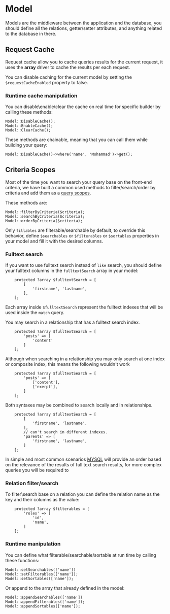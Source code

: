 # Model

Models are the middleware between the application and the database, you should define all the relations, getter/setter attributes, and anything related to the database in there.

## Request Cache

Request cache allow you to cache queries results for the current request, it uses the **array** driver to cache the results per each request.

You can disable caching for the current model by setting the `$requestCacheEnabled` property to false.

### Runtime cache manipulation

You can disable\enable\clear the cache on real time for specific builder by calling these methods:

```
Model::DisableCache();
Model::EnableCache();
Model::ClearCache();
```

These methods are chainable, meaning that you can call them while building your query:
```
Model::DisableCache()->where('name', 'Mohammad')->get();
```

## Criteria Scopes

Most of the time you want to search your query base on the front-end criteria, we have built a common used methods to filter/search/order by criteria and add them as a [query scopes](https://laravel.com/docs/9.x/eloquent#query-scopes).


These methods are:
```
Model::filterByCriteria($criteria);
Model::searchByCriteria($criteria);
Model::orderByCriteria($criteria);
```

Only `fillables` are filterable/searchable by default, to override this behavior, define `$searchables` or `$filterables` or `$sortables` properties in your model and fill it with the desired columns.

### Fulltext search

If you want to use fulltext search instead of `like` search, you should define your fulltext columns in the `fulltextSearch` array in your model:

```
    protected ?array $fulltextSearch = [
        [
            'firstname', 'lastname',
        ],
    ];
```

Each array inside `$fulltextSearch` represent the fulltext indexes that will be used inside the `match` query.

You may search in a relationship that has a fulltext search index.

```
    protected ?array $fulltextSearch = [
        'posts' => [
            'content'
        ]
    ];
```

Although when searching in a relationship you may only search at one index or composite index, this means the following wouldn't work

```
    protected ?array $fulltextSearch = [
        'posts' => [
            ['content'],
            ['exerpt'],
        ]
    ];
```

Both syntaxes may be combined to search locally and in relationships.

```
    protected ?array $fulltextSearch = [
        [
            'firstname', 'lastname',
        ],
        // can't search in different indexes.
        'parents' => [
            'firstname', 'lastname',
        ]
    ];
```

In simple and most common scenarios [MYSQL](https://dev.mysql.com/doc/refman/8.0/en/fulltext-natural-language.html) will provide an order based on the relevance of the results of full text search results, for more complex queries you will be required to
### Relation filter/search
To filter\search base on a relation you can define the relation name as the key and their columns as the value:
```
    protected ?array $filterables = [
        'roles' => [
            'id',
            'name',
        ]
    ];

```

### Runtime manipulation
You can define what filterable/searchable/sortable at run time by calling these functions:

```
Model::setSearchables(['name'])
Model::setFilterables(['name']);
Model::setSortables(['name']);
```

Or append to the array that already defined in the model:
```
Model::appendSearchables(['name'])
Model::appendFilterables(['name']);
Model::appendSortables(['name']);
```
